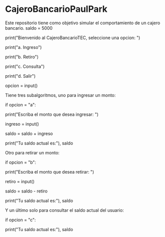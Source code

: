 # CajeroBancarioPaulPark
Este repositorio tiene como objetivo simular el comportamiento de un cajero bancario.
saldo = 5000

print("Bienvenido al CajeroBancarioTEC, seleccione una opcion: ")

print("a. Ingreso")

print("b. Retiro")

print("c. Consulta")

print("d. Salir")

opcion = input()

Tiene tres subalgoritmos, uno para ingresar un monto: 

if opcion = "a":

  print("Escriba el monto que desea ingresar: ")
  
  ingreso = input()
  
  saldo = saldo + ingreso
  
  print("Tu saldo actual es:"), saldo
  
Otro para retirar un monto:
  
if opcion = "b":

  print("Escriba el monto que desea retirar: ")
  
  retiro = input()
  
  saldo = saldo - retiro
  
  print("Tu saldo actual es:"), saldo
  
Y un último solo para consultar el saldo actual del usuario:

if opcion = "c":

  print("Tu saldo actual es:"), saldo

